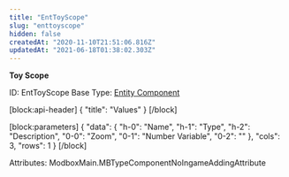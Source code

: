 ```yaml
---
title: "EntToyScope"
slug: "enttoyscope"
hidden: false
createdAt: "2020-11-10T21:51:06.816Z"
updatedAt: "2021-06-18T01:38:02.303Z"
---
```

**Toy Scope**


ID: EntToyScope
Base Type: [Entity Component](doc:componententity)

[block:api-header]
{
  "title": "Values"
}
[/block]

[block:parameters]
{
  "data": {
    "h-0": "Name",
    "h-1": "Type",
    "h-2": "Description",
    "0-0": "Zoom",
    "0-1": "Number Variable",
    "0-2": ""
  },
  "cols": 3,
  "rows": 1
}
[/block]


Attributes:
ModboxMain.MBTypeComponentNoIngameAddingAttribute